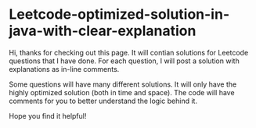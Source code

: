 # Leetcode-optimized-solution-in-java-with-clear-explanation


Hi, thanks for checking out this page. It will contian solutions for Leetcode questions that I have done. For each question, I will post a solution with explanations as in-line comments.

Some questions will have many different solutions. It will only have the highly optimized solution (both in time and space). The code will have comments for you to better understand the logic behind it. 

Hope you find it helpful!
